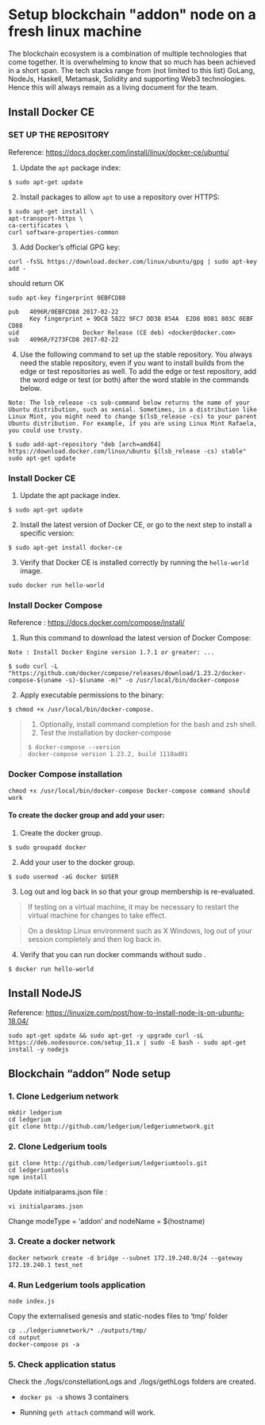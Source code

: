 # Setup blockchain "addon" node on a fresh linux machine

The blockchain ecosystem is a combination of multiple technologies that come together. It is overwhelming to know that so much has been achieved in a short span. The tech stacks range from (not limited to this list) GoLang, NodeJs, Haskell, Metamask, Solidity and supporting Web3 technologies. Hence this will always remain as a living document for the team.

## Install Docker CE 

### SET UP THE REPOSITORY 

Reference: https://docs.docker.com/install/linux/docker-ce/ubuntu/

1. Update the `apt` package index:
```
$ sudo apt-get update
```

2. Install packages to allow `apt` to use a repository over HTTPS:

```
$ sudo apt-get install \
apt-transport-https \
ca-certificates \
curl software-properties-common
```

3. Add Docker’s official GPG key: 
```
curl -fsSL https://download.docker.com/linux/ubuntu/gpg | sudo apt-key add - 
```
should return OK


```
sudo apt-key fingerprint 0EBFCD88 

pub   4096R/0EBFCD88 2017-02-22
      Key fingerprint = 9DC8 5822 9FC7 DD38 854A  E2D8 8D81 803C 0EBF CD88
uid                  Docker Release (CE deb) <docker@docker.com>
sub   4096R/F273FCD8 2017-02-22
```

4. Use the following command to set up the stable repository. You always need the stable repository, even if you want to install builds from the edge or test repositories as well. To add the edge or test repository, add the word edge or test (or both) after the word stable in the commands below.

```
Note: The lsb_release -cs sub-command below returns the name of your Ubuntu distribution, such as xenial. Sometimes, in a distribution like Linux Mint, you might need to change $(lsb_release -cs) to your parent Ubuntu distribution. For example, if you are using Linux Mint Rafaela, you could use trusty.
```

```
$ sudo add-apt-repository "deb [arch=amd64] https://download.docker.com/linux/ubuntu $(lsb_release -cs) stable" sudo apt-get update
```

### Install Docker CE

1. Update the apt package index.

```
$ sudo apt-get update
```

2. Install the latest version of Docker CE, or go to the next step to install a specific version:
```
$ sudo apt-get install docker-ce
```

3. Verify that Docker CE is installed correctly by running the `hello-world` image.
```
sudo docker run hello-world
```

### Install Docker Compose 

Reference : https://docs.docker.com/compose/install/ 

1. Run this command to download the latest version of Docker Compose:
```
Note : Install Docker Engine version 1.7.1 or greater: ... 
```
```
$ sudo curl -L "https://github.com/docker/compose/releases/download/1.23.2/docker-compose-$(uname -s)-$(uname -m)" -o /usr/local/bin/docker-compose
```

2. Apply executable permissions to the binary: 
```
$ chmod +x /usr/local/bin/docker-compose. 
```
> 1. Optionally, install command completion for the bash and zsh shell. 
> 2. Test the installation by docker-compose
> ```    
> $ docker-compose --version
> docker-compose version 1.23.2, build 1110ad01
> ``` 

### Docker Compose installation
```
chmod +x /usr/local/bin/docker-compose Docker-compose command should work
```

#### To create the docker group and add your user: 

1. Create the docker group. 
```
$ sudo groupadd docker
```

2. Add your user to the docker group. 

```
$ sudo usermod -aG docker $USER
```

3.  Log out and log back in so that your group membership is re-evaluated.

> If testing on a virtual machine, it may be necessary to restart the virtual machine for changes to take effect.

> On a desktop Linux environment such as X Windows, log out of your session completely and then log back in.

4. Verify that you can run docker commands without sudo .
```
$ docker run hello-world
```

## Install NodeJS 
Reference:  https://linuxize.com/post/how-to-install-node-js-on-ubuntu-18.04/

```
sudo apt-get update && sudo apt-get -y upgrade curl -sL https://deb.nodesource.com/setup_11.x | sudo -E bash - sudo apt-get install -y nodejs
```

## Blockchain “addon” Node setup

### 1. Clone Ledgerium network


```
mkdir ledgerium 
cd ledgerium
git clone http://github.com/ledgerium/ledgeriumnetwork.git
```

### 2. Clone Ledgerium tools

```
git clone http://github.com/ledgerium/ledgeriumtools.git 
cd ledgeriumtools
npm install 
```

Update initialparams.json file :
```
vi initialparams.json 
```
Change modeType = ‘addon’ and nodeName = $(hostname) 

### 3. Create a docker network
```
docker network create -d bridge --subnet 172.19.240.0/24 --gateway 172.19.240.1 test_net
```

### 4. Run Ledgerium tools application

```
node index.js
```

Copy the externalised genesis and static-nodes files to ‘tmp’ folder
```
cp ../ledgeriumnetwork/* ./outputs/tmp/ 
cd output 
docker-compose ps -a
```

### 5. Check application status

Check the ./logs/constellationLogs and ./logs/gethLogs folders are created.

* `docker ps -a` shows 3 containers 

* Running `geth attach` command will work.
